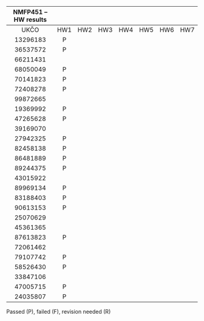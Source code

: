 |     **NMFP451 – HW results**          |                 |      |      |      |      |      |      |
|:-------------------------------------:|:---------------:|:----:|:----:|:----:|:----:|:----:|:----:|
| UKČO                                  | HW1             | HW2  | HW3  | HW4  | HW5  | HW6  | HW7  |
| 13296183                              | P               |      |      |      |      |      |      |
| 36537572                              | P               |      |      |      |      |      |      |  
| 66211431                              |                |      |      |      |      |      |      |    
| 68050049                              | P               |      |      |      |      |      |      |      
| 70141823                              | P               |      |      |      |      |      |      |      
| 72408278                              | P               |      |      |      |      |      |      |      
| 99872665                              |                |      |      |      |      |      |      |      
| 19369992                              | P               |      |      |      |      |      |      |      
| 47265628                              | P               |      |      |      |      |      |      |     
| 39169070                              |                |      |      |      |      |      |      |     
| 27942325                              | P               |      |      |      |      |      |      |      
| 82458138                              | P               |      |      |      |      |      |      |      
| 86481889                              | P               |      |      |      |      |      |      |      
| 89244375                              | P               |      |      |      |      |      |      |      
| 43015922                              |                |      |      |      |      |      |      |      
| 89969134                              | P               |      |      |      |      |      |      |      
| 83188403                              | P               |      |      |      |      |      |      |      
| 90613153                              | P               |      |      |      |      |      |      |      
| 25070629                              |                |      |      |      |      |      |      |      
| 45361365                              |                |      |      |      |      |      |      |      
| 87613823                              | P               |      |      |      |      |      |      |      
| 72061462                              |                |      |      |      |      |      |      |      
| 79107742                              | P               |      |      |      |      |      |      |      
| 58526430                              | P               |      |      |      |      |      |      |      
| 33847106                              |                |      |      |      |      |      |      |      
| 47005715                              | P               |      |      |      |      |      |      |      
| 24035807                              | P               |      |      |      |      |      |      |      

Passed (P), failed (F), revision needed (R)
